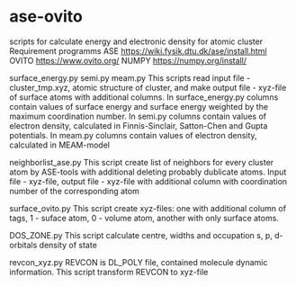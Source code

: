 # ase-ovito
scripts for calculate energy and electronic density for atomic cluster
Requirement programms
ASE 
https://wiki.fysik.dtu.dk/ase/install.html
OVITO
https://www.ovito.org/
NUMPY
https://numpy.org/install/

surface_energy.py
semi.py
meam.py
This scripts read input file - cluster_tmp.xyz, atomic structure of cluster, and make output file - xyz-file of surface atoms with additional columns. 
In surface_energy.py columns contain values of surface energy and surface energy weighted by the maximum coordination number.
In semi.py columns contain values of electron density, calculated in Finnis-Sinclair, Satton-Chen and Gupta potentials.
In meam.py columns contain values of electron density, calculated in MEAM-model

neighborlist_ase.py
This script create list of neighbors for every cluster atom by ASE-tools with additional deleting probably dublicate atoms. Input file - xyz-file, output file - xyz-file with additional column with coordination number of the corresponding atom

surface_ovito.py
This script create xyz-files: one with additional column of tags, 1 - suface atom, 0 - volume atom, another with only surface atoms.

DOS_ZONE.py
This script calculate centre, widths and occupation s, p, d-orbitals density of state

revcon_xyz.py
REVCON is DL_POLY file, contained molecule dynamic information. This script transform REVCON to xyz-file
